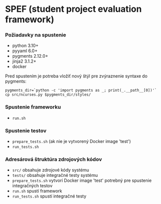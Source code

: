 # SPEF (student project evaluation framework)

### Požiadavky na spustenie
* python 3.10+
* pyyaml 6.0+
* pygments 2.12.0+
* jinja2 3.1.2+
* docker

Pred spustením je potreba vložiť nový štýl pre zvýraznenie syntaxe do pygments:
```
pygments_dir=`python -c 'import pygments as _; print(_.__path__[0])'`
cp src/ncurses.py $pygments_dir/styles/
```

### Spustenie frameworku
* `run.sh`

### Spustenie testov
* `prepare_tests.sh` (ak nie je vytvorený Docker image 'test')
* `run_tests.sh`

### Adresárová štruktúra zdrojových kódov
* `src/` obsahuje zdrojové kódy systému
* `tests/` obsahuje integračné testy systému
* `prepare_tests.sh` vytvorí Docker image 'test' potrebný pre spustenie integračných testov
* `run.sh` spustí framework
* `run_tests.sh` spustí integračné testy

